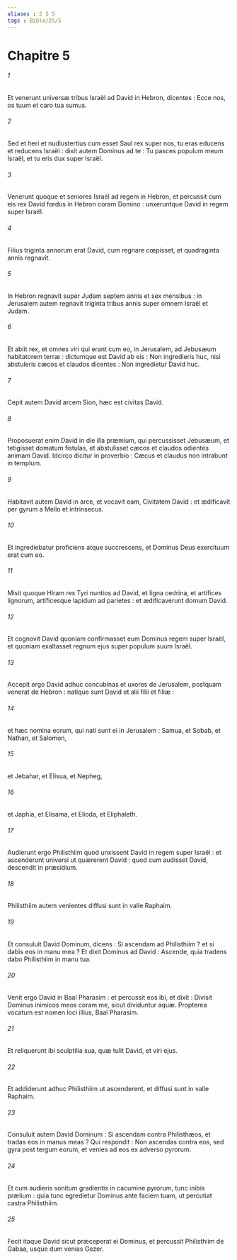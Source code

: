 ```yaml
---
aliases : 2 S 5
tags : Bible/2S/5
---
```


# Chapitre 5

###### 1
Et venerunt universæ tribus Israël ad David in Hebron, dicentes : Ecce nos, os tuum et caro tua sumus.
###### 2
Sed et heri et nudiustertius cum esset Saul rex super nos, tu eras educens et reducens Israël : dixit autem Dominus ad te : Tu pasces populum meum Israël, et tu eris dux super Israël.
###### 3
Venerunt quoque et seniores Israël ad regem in Hebron, et percussit cum eis rex David fœdus in Hebron coram Domino : unxeruntque David in regem super Israël.
###### 4
Filius triginta annorum erat David, cum regnare cœpisset, et quadraginta annis regnavit.
###### 5
In Hebron regnavit super Judam septem annis et sex mensibus : in Jerusalem autem regnavit triginta tribus annis super omnem Israël et Judam.
###### 6
Et abiit rex, et omnes viri qui erant cum eo, in Jerusalem, ad Jebusæum habitatorem terræ : dictumque est David ab eis : Non ingredieris huc, nisi abstuleris cæcos et claudos dicentes : Non ingredietur David huc.
###### 7
Cepit autem David arcem Sion, hæc est civitas David.
###### 8
Proposuerat enim David in die illa præmium, qui percussisset Jebusæum, et tetigisset domatum fistulas, et abstulisset cæcos et claudos odientes animam David. Idcirco dicitur in proverbio : Cæcus et claudus non intrabunt in templum.
###### 9
Habitavit autem David in arce, et vocavit eam, Civitatem David : et ædificavit per gyrum a Mello et intrinsecus.
###### 10
Et ingrediebatur proficiens atque succrescens, et Dominus Deus exercituum erat cum eo.
###### 11
Misit quoque Hiram rex Tyri nuntios ad David, et ligna cedrina, et artifices lignorum, artificesque lapidum ad parietes : et ædificaverunt domum David.
###### 12
Et cognovit David quoniam confirmasset eum Dominus regem super Israël, et quoniam exaltasset regnum ejus super populum suum Israël.
###### 13
Accepit ergo David adhuc concubinas et uxores de Jerusalem, postquam venerat de Hebron : natique sunt David et alii filii et filiæ :
###### 14
et hæc nomina eorum, qui nati sunt ei in Jerusalem : Samua, et Sobab, et Nathan, et Salomon,
###### 15
et Jebahar, et Elisua, et Nepheg,
###### 16
et Japhia, et Elisama, et Elioda, et Eliphaleth.
###### 17
Audierunt ergo Philisthiim quod unxissent David in regem super Israël : et ascenderunt universi ut quærerent David : quod cum audisset David, descendit in præsidium.
###### 18
Philisthiim autem venientes diffusi sunt in valle Raphaim.
###### 19
Et consuluit David Dominum, dicens : Si ascendam ad Philisthiim ? et si dabis eos in manu mea ? Et dixit Dominus ad David : Ascende, quia tradens dabo Philisthiim in manu tua.
###### 20
Venit ergo David in Baal Pharasim : et percussit eos ibi, et dixit : Divisit Dominus inimicos meos coram me, sicut dividuntur aquæ. Propterea vocatum est nomen loci illius, Baal Pharasim.
###### 21
Et reliquerunt ibi sculptilia sua, quæ tulit David, et viri ejus.
###### 22
Et addiderunt adhuc Philisthiim ut ascenderent, et diffusi sunt in valle Raphaim.
###### 23
Consuluit autem David Dominum : Si ascendam contra Philisthæos, et tradas eos in manus meas ? Qui respondit : Non ascendas contra eos, sed gyra post tergum eorum, et venies ad eos ex adverso pyrorum.
###### 24
Et cum audieris sonitum gradientis in cacumine pyrorum, tunc inibis prælium : quia tunc egredietur Dominus ante faciem tuam, ut percutiat castra Philisthiim.
###### 25
Fecit itaque David sicut præceperat ei Dominus, et percussit Philisthiim de Gabaa, usque dum venias Gezer.
